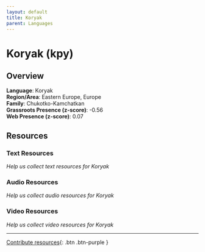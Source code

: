 ```yaml
---
layout: default
title: Koryak
parent: Languages
---
```


# Koryak (kpy)

## Overview

**Language**: Koryak  
**Region/Area**: Eastern Europe, Europe  
**Family**: Chukotko-Kamchatkan  
**Grassroots Presence (z-score)**: -0.56  
**Web Presence (z-score)**: 0.07  

## Resources

### Text Resources
*Help us collect text resources for Koryak*

### Audio Resources
*Help us collect audio resources for Koryak*

### Video Resources
*Help us collect video resources for Koryak*

---

[Contribute resources](https://forms.office.com/e/1SfLJx3u1r){: .btn .btn-purple }
